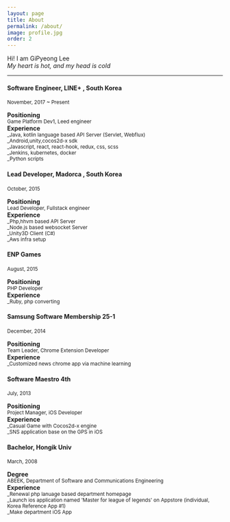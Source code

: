 ```yaml
---
layout: page
title: About
permalink: /about/
image: profile.jpg
order: 2
---
```


Hi! I am GiPyeong Lee <br>
_My heart is hot, and my head is cold_

***

#### Software Engineer, LINE+ , South Korea
<small>November, 2017 ~ Present</small>

<b>Positioning</b><br />
<small>Game Platform Dev1, Leed engineer</small><br />
<b>Experience</b><br/>
<small>_Java, kotlin language based API Server (Servlet, Webflux)</small><br />
<small>_Android,unity,cocos2d-x sdk</small><br />
<small>_Javascript, react, react-hook, redux, css, scss</small><br />
<small>_Jenkins, kubernetes, docker</small><br />
<small>_Python scripts</small><br />

#### Lead Developer, Madorca , South Korea
<small>October, 2015</small>

<b>Positioning</b><br />
<small>Lead Developer, Fullstack engineer</small><br />
<b>Experience</b><br/>
<small>_Php,hhvm based API Server</small><br />
<small>_Node.js based websocket Server</small><br />
<small>_Unity3D Client (C#)</small><br />
<small>_Aws infra setup</small><br />

#### ENP Games
<small>August, 2015</small>

<b>Positioning</b><br />
<small>PHP Developer</small><br />
<b>Experience</b><br/>
<small>_Ruby, php converting</small><br />

#### Samsung Software Membership 25-1
<small>December, 2014</small>

<b>Positioning</b><br />
<small>Team Leader, Chrome Extension Developer</small><br />
<b>Experience</b><br/>
<small>_Customized news chrome app via machine learning</small><br />

#### Software Maestro 4th
<small>July, 2013</small>

 <b>Positioning</b><br />
<small>Project Manager, iOS Developer</small><br />
<b>Experience</b><br/>
<small>_Casual Game with Cocos2d-x engine</small><br />
<small>_SNS application base on the GPS in iOS</small>

#### Bachelor, Hongik Univ
<small> March, 2008</small>

<b>Degree</b><br />
<small>ABEEK, Department of Software and Communications Engineering</small><br />
<b>Experience</b><br />
<small>_Renewal php lanuage based department homepage</small><br />
<small>_Launch ios application named 'Master for league of legends' on Appstore (individual, Korea Reference App #1)</small><br />
<small>_Make department iOS App</small><br />